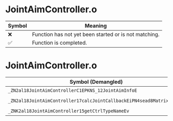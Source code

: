 # JointAimController.o
| Symbol | Meaning 
| ------------- | ------------- 
| :x: | Function has not yet been started or is not matching. 
| :white_check_mark: | Function is completed. 


# JointAimController.o
| Symbol (Demangled) | Symbol (Mangled) | Decompiled? |
| ------------- |  ------------- | ------------- |
| `_ZN2al18JointAimControllerC1EPKNS_12JointAimInfoE` | `al::JointAimController::JointAimController(al::JointAimInfo const*)` | :white_check_mark: |
| `_ZN2al18JointAimController17calcJointCallbackEiPN4sead8Matrix34IfEE` | `al::JointAimController::calcJointCallback(int,sead::Matrix34<float> *)` | :white_check_mark: |
| `_ZNK2al18JointAimController15getCtrlTypeNameEv` | `al::JointAimController::getCtrlTypeName(void)const` | :white_check_mark: |
